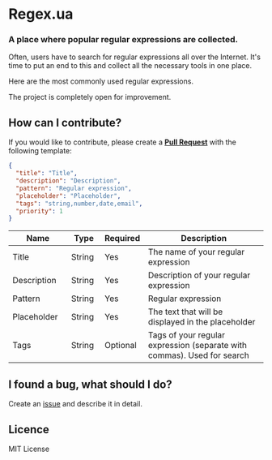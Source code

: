 # Regex.ua

### A place where popular regular expressions are collected.

Often, users have to search for regular expressions all over the Internet.
It's time to put an end to this and collect all the necessary tools in one place.

Here are the most commonly used regular expressions.

The project is completely open for improvement.


## How can I contribute?

If you would like to contribute, please create a **[Pull Request](https://github.com/Orestli/regex/pulls)** with the following template:

```json
{
  "title": "Title",
  "description": "Description",
  "pattern": "Regular expression",
  "placeholder": "Placeholder",
  "tags": "string,number,date,email",
  "priority": 1
}
```
<table class="table table-bordered table-striped">
    <thead>
    <tr>
        <th style="width: 100px;">Name</th>
        <th style="width: 50px;">Type</th>
        <th style="width: 50px;">Required</th>
        <th>Description</th>
    </tr>
    </thead>
    <tbody>
    <tr>
      <td>Title</td>
      <td>String</td>
      <td>Yes</td>
      <td>The name of your regular expression</td>
    </tr>
    <tr>
      <td>Description</td>
      <td>String</td>
      <td>Yes</td>
      <td>Description of your regular expression</td>
    </tr>
    <tr>
      <td>Pattern</td>
      <td>String</td>
      <td>Yes</td>
      <td>Regular expression</td>
    </tr>
    <tr>
      <td>Placeholder</td>
      <td>String</td>
      <td>Yes</td>
      <td>The text that will be displayed in the placeholder</td>
    </tr>
    <tr>
      <td>Tags</td>
      <td>String</td>
      <td>Optional</td>
      <td>Tags of your regular expression (separate with commas). Used for search</td>
    </tr>
    </tbody>
</table>

## I found a bug, what should I do?

Create an [issue](https://github.com/Orestli/regex/issues) and describe it in detail.

## Licence

MIT License

